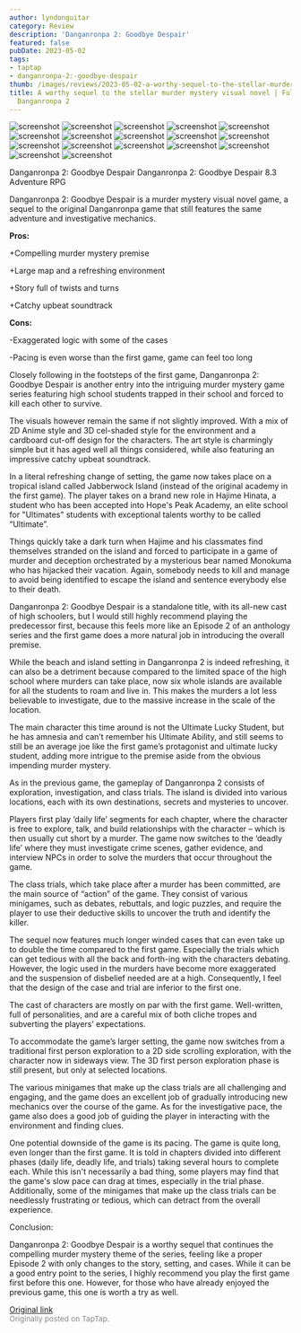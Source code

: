 ```yaml
---
author: lyndonguitar
category: Review
description: 'Danganronpa 2: Goodbye Despair'
featured: false
pubDate: 2023-05-02
tags:
- taptap
- danganronpa-2:-goodbye-despair
thumb: /images/reviews/2023-05-02-a-worthy-sequel-to-the-stellar-murder-mystery-visual-novel--full-review---danganronpa-2-0.avif
title: A worthy sequel to the stellar murder mystery visual novel | Full Review -
  Danganronpa 2
---
```


<div class="gallery">
  <img src="/images/reviews/2023-05-02-a-worthy-sequel-to-the-stellar-murder-mystery-visual-novel--full-review---danganronpa-2-0.avif" alt="screenshot" />
  <img src="/images/reviews/2023-05-02-a-worthy-sequel-to-the-stellar-murder-mystery-visual-novel--full-review---danganronpa-2-1.avif" alt="screenshot" />
  <img src="/images/reviews/2023-05-02-a-worthy-sequel-to-the-stellar-murder-mystery-visual-novel--full-review---danganronpa-2-2.avif" alt="screenshot" />
  <img src="/images/reviews/2023-05-02-a-worthy-sequel-to-the-stellar-murder-mystery-visual-novel--full-review---danganronpa-2-3.avif" alt="screenshot" />
  <img src="/images/reviews/2023-05-02-a-worthy-sequel-to-the-stellar-murder-mystery-visual-novel--full-review---danganronpa-2-4.avif" alt="screenshot" />
  <img src="/images/reviews/2023-05-02-a-worthy-sequel-to-the-stellar-murder-mystery-visual-novel--full-review---danganronpa-2-5.avif" alt="screenshot" />
  <img src="/images/reviews/2023-05-02-a-worthy-sequel-to-the-stellar-murder-mystery-visual-novel--full-review---danganronpa-2-6.avif" alt="screenshot" />
  <img src="/images/reviews/2023-05-02-a-worthy-sequel-to-the-stellar-murder-mystery-visual-novel--full-review---danganronpa-2-7.avif" alt="screenshot" />
  <img src="/images/reviews/2023-05-02-a-worthy-sequel-to-the-stellar-murder-mystery-visual-novel--full-review---danganronpa-2-8.avif" alt="screenshot" />
  <img src="/images/reviews/2023-05-02-a-worthy-sequel-to-the-stellar-murder-mystery-visual-novel--full-review---danganronpa-2-9.avif" alt="screenshot" />
  <img src="/images/reviews/2023-05-02-a-worthy-sequel-to-the-stellar-murder-mystery-visual-novel--full-review---danganronpa-2-10.avif" alt="screenshot" />
  <img src="/images/reviews/2023-05-02-a-worthy-sequel-to-the-stellar-murder-mystery-visual-novel--full-review---danganronpa-2-11.avif" alt="screenshot" />
  <img src="/images/reviews/2023-05-02-a-worthy-sequel-to-the-stellar-murder-mystery-visual-novel--full-review---danganronpa-2-12.avif" alt="screenshot" />
  <img src="/images/reviews/2023-05-02-a-worthy-sequel-to-the-stellar-murder-mystery-visual-novel--full-review---danganronpa-2-13.avif" alt="screenshot" />
  <img src="/images/reviews/2023-05-02-a-worthy-sequel-to-the-stellar-murder-mystery-visual-novel--full-review---danganronpa-2-14.avif" alt="screenshot" />
  <img src="/images/reviews/2023-05-02-a-worthy-sequel-to-the-stellar-murder-mystery-visual-novel--full-review---danganronpa-2-15.avif" alt="screenshot" />
  <img src="/images/reviews/2023-05-02-a-worthy-sequel-to-the-stellar-murder-mystery-visual-novel--full-review---danganronpa-2-16.avif" alt="screenshot" />
</div>

Danganronpa 2: Goodbye Despair
Danganronpa 2: Goodbye Despair
8.3
Adventure
RPG

Danganronpa 2: Goodbye Despair is a murder mystery visual novel game, a sequel to the original Danganronpa game that still features the same adventure and investigative mechanics.


**Pros:**


+Compelling murder mystery premise

+Large map and a refreshing environment

+Story full of twists and turns

+Catchy upbeat soundtrack


**Cons:**


-Exaggerated logic with some of the cases

-Pacing is even worse than the first game, game can feel too long

Closely following in the footsteps of the first game, Danganronpa 2: Goodbye Despair is another entry into the intriguing murder mystery game series featuring high school students trapped in their school and forced to kill each other to survive.

The visuals however remain the same if not slightly improved. With a mix of 2D Anime style and 3D cel-shaded style for the environment and a cardboard cut-off design for the characters. The art style is charmingly simple but it has aged well all things considered, while also featuring an impressive catchy upbeat soundtrack.

In a literal refreshing change of setting, the game now takes place on a tropical island called Jabberwock Island (instead of the original academy in the first game). The player takes on a brand new role in Hajime Hinata, a student who has been accepted into Hope's Peak Academy, an elite school for "Ultimates" students with exceptional talents worthy to be called “Ultimate”.

Things quickly take a dark turn when Hajime and his classmates find themselves stranded on the island and forced to participate in a game of murder and deception orchestrated by a mysterious bear named Monokuma who has hijacked their vacation. Again, somebody needs to kill and manage to avoid being identified to escape the island and sentence everybody else to their death.

Danganronpa 2: Goodbye Despair is a standalone title, with its all-new cast of high schoolers, but I would still highly recommend playing the predecessor first, because this feels more like an Episode 2 of an anthology series and the first game does a more natural job in introducing the overall premise.

While the beach and island setting in Danganronpa 2 is indeed refreshing, it can also be a detriment because compared to the limited space of the high school where murders can take place, now six whole islands are available for all the students to roam and live in. This makes the murders a lot less believable to investigate, due to the massive increase in the scale of the location.

The main character this time around is not the Ultimate Lucky Student, but he has amnesia and can’t remember his Ultimate Ability, and still seems to still be an average joe like the first game’s protagonist and ultimate lucky student, adding more intrigue to the premise aside from the obvious impending murder mystery.

As in the previous game, the gameplay of Danganronpa 2 consists of exploration, investigation, and class trials. The island is divided into various locations, each with its own destinations, secrets and mysteries to uncover.

Players first play ‘daily life’ segments for each chapter, where the character is free to explore, talk, and build relationships with the character – which is then usually cut short by a murder. The game now switches to the ‘deadly life’ where they must investigate crime scenes, gather evidence, and interview NPCs in order to solve the murders that occur throughout the game.

The class trials, which take place after a murder has been committed, are the main source of “action” of the game. They consist of various minigames, such as debates, rebuttals, and logic puzzles, and require the player to use their deductive skills to uncover the truth and identify the killer.

The sequel now features much longer winded cases that can even take up to double the time compared to the first game. Especially the trials which can get tedious with all the back and forth-ing with the characters debating. However, the logic used in the murders have become more exaggerated and the suspension of disbelief needed are at a high. Consequently, I feel that the design of the case and trial are inferior to the first one.

The cast of characters are mostly on par with the first game. Well-written, full of personalities, and are a careful mix of both cliche tropes and subverting the players’ expectations.

To accommodate the game’s larger setting, the game now switches from a traditional first person exploration to a 2D side scrolling exploration, with the character now in sideways view. The 3D first person exploration phase is still present, but only at selected locations.

The various minigames that make up the class trials are all challenging and engaging, and the game does an excellent job of gradually introducing new mechanics over the course of the game. As for the investigative pace, the game also does a good job of guiding the player in interacting with the environment and finding clues.

One potential downside of the game is its pacing. The game is quite long, even longer than the first game. It is told in chapters divided into different phases (daily life, deadly life, and trials) taking several hours to complete each. While this isn't necessarily a bad thing, some players may find that the game's slow pace can drag at times, especially in the trial phase. Additionally, some of the minigames that make up the class trials can be needlessly frustrating or tedious, which can detract from the overall experience.

Conclusion:

Danganronpa 2: Goodbye Despair is a worthy sequel that continues the compelling murder mystery theme of the series, feeling like a proper Episode 2 with only changes to the story, setting, and cases. While it can be a good entry point to the series, I highly recommend you play the first game first before this one. However, for those who have already enjoyed the previous game, this one is worth a try as well.

[Original link](https://www.taptap.io/post/5307616)<br><span style="font-size: 0.95em; color: #888;">Originally posted on TapTap.</span>